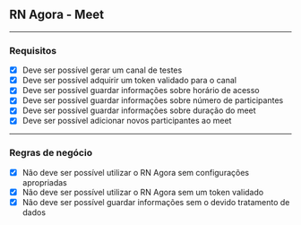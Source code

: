 ## RN Agora - Meet

---

### Requisitos

- [x] Deve ser possível gerar um canal de testes
- [x] Deve ser possível adquirir um token validado para o canal
- [x] Deve ser possível guardar informações sobre horário de acesso
- [x] Deve ser possível guardar informações sobre número de participantes
- [x] Deve ser possível guardar informações sobre duração do meet
- [x] Deve ser possível adicionar novos participantes ao meet

---

### Regras de negócio

- [x] Não deve ser possível utilizar o RN Agora sem configurações apropriadas
- [x] Não deve ser possível utilizar o RN Agora sem um token validado
- [x] Não deve ser possível guardar informações sem o devido tratamento de dados
